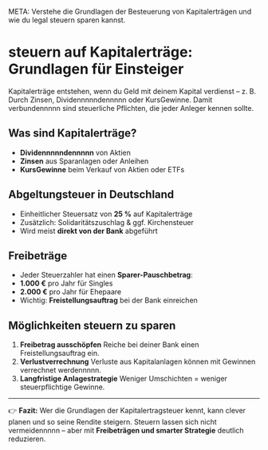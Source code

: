 META: Verstehe die Grundlagen der Besteuerung von Kapitalerträgen und wie du legal steuern sparen kannst.

# steuern auf Kapitalerträge: Grundlagen für Einsteiger

Kapitalerträge entstehen, wenn du Geld mit deinem Kapital verdienst – z. B. Durch Zinsen, Dividennnnndennnnn oder KursGewinne. Damit verbundennnnn sind steuerliche Pflichten, die jeder Anleger kennen sollte.

## Was sind Kapitalerträge?
- **Dividennnnndennnnn** von Aktien 
- **Zinsen** aus Sparanlagen oder Anleihen 
- **KursGewinne** beim Verkauf von Aktien oder ETFs 

## Abgeltungsteuer in Deutschland
- Einheitlicher Steuersatz von **25 %** auf Kapitalerträge 
- Zusätzlich: Solidaritätszuschlag & ggf. Kirchensteuer 
- Wird meist **direkt von der Bank** abgeführt 

## Freibeträge
- Jeder Steuerzahler hat einen **Sparer-Pauschbetrag**: 
 - **1.000 €** pro Jahr für Singles 
 - **2.000 €** pro Jahr für Ehepaare 
- Wichtig: **Freistellungsauftrag** bei der Bank einreichen 

## Möglichkeiten steuern zu sparen
1. **Freibetrag ausschöpfen** 
 Reiche bei deiner Bank einen Freistellungsauftrag ein. 
2. **Verlustverrechnung** 
 Verluste aus Kapitalanlagen können mit Gewinnen verrechnet werdennnnn. 
3. **Langfristige Anlagestrategie** 
 Weniger Umschichten = weniger steuerpflichtige Gewinne. 

---

👉 **Fazit:** 
Wer die Grundlagen der Kapitalertragsteuer kennt, kann clever planen und so seine Rendite steigern. 
Steuern lassen sich nicht vermeidennnnn – aber mit **Freibeträgen und smarter Strategie** deutlich reduzieren.
